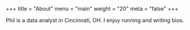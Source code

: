 +++
title = "About"
menu = "main"
weight = "20"
meta = "false"
+++

Phil is a data analyst in Cincinnati, OH. I enjoy running and writing bios. 




